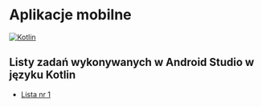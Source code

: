 # Aplikacje mobilne
[![Kotlin](https://s3.amazonaws.com/media-p.slid.es/uploads/433507/images/3949572/kotlin-android.svg)](https://kotlinlang.org/)

## Listy zadań wykonywanych w Android Studio w języku Kotlin

* [Lista nr 1](https://github.com/Mat00000/Projects/tree/master/SEM_VI/Aplikacje_mobilne/Lista1)